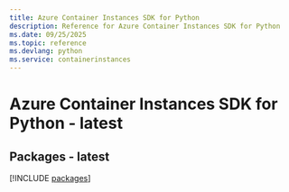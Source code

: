 ```yaml
---
title: Azure Container Instances SDK for Python
description: Reference for Azure Container Instances SDK for Python
ms.date: 09/25/2025
ms.topic: reference
ms.devlang: python
ms.service: containerinstances
---
```

# Azure Container Instances SDK for Python - latest
## Packages - latest
[!INCLUDE [packages](container-instances-index.md)]